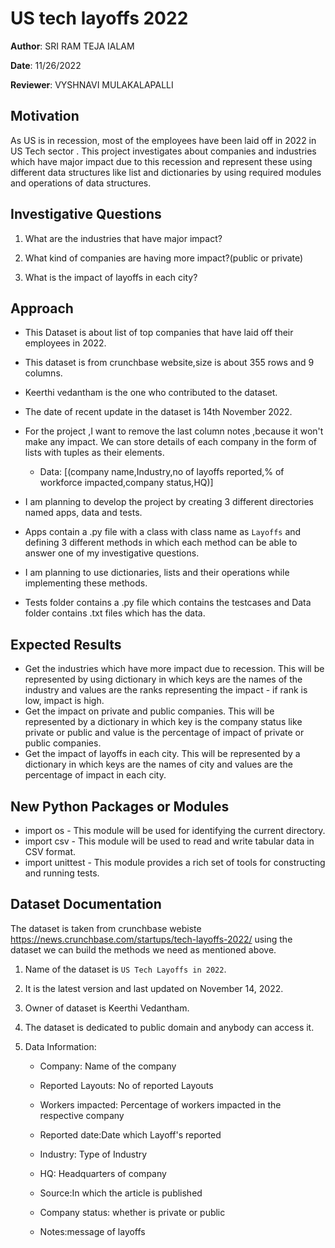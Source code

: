 # US tech layoffs 2022

**Author**: SRI RAM TEJA IALAM

**Date**: 11/26/2022

**Reviewer**: VYSHNAVI MULAKALAPALLI


## Motivation
As US is in recession, most of the employees have been laid off in 2022 in US Tech sector . This project investigates about companies and industries which have major impact due to this recession and represent these using different data structures like list and dictionaries by using required modules and operations of data structures.


## Investigative Questions 

1) What are the industries that have major impact?

2) What kind of companies are having more impact?(public or private)

3) What is the impact of layoffs in each city?


## Approach 

* This Dataset is about list of top companies that have laid off their employees in 2022.
* This dataset is from crunchbase website,size is about 355 rows and 9 columns.
* Keerthi vedantham is the one who contributed to the dataset.
* The date of recent update in the dataset is 14th November 2022.

* For the project ,I want to remove the last column notes ,because it won't make any impact. We can store details of each 
  company in the form of lists with tuples as their elements.

  * Data: [(company name,Industry,no of layoffs reported,% of workforce impacted,company status,HQ)]

* I am planning to develop the project by creating 3 different directories named apps, data and tests. 

* Apps contain a .py file with a class with class name as `Layoffs` and defining 3 different methods in which each method can be able to answer one of my investigative questions.

* I am planning to use dictionaries, lists and their operations while implementing these methods.

* Tests folder contains a .py file which contains the testcases and Data folder contains .txt files which has the data.


## Expected Results 

* Get the industries which have more impact due to recession. This will be represented by using dictionary in which keys are the names of the industry and values are the ranks representing the impact - if rank is low, impact is high.
* Get the impact on private and public companies. This will be represented by a dictionary in which key is the company status like private or public and value is the percentage of impact of private or public companies.
* Get the impact of layoffs in each city. This will be represented by a dictionary in which keys are the names of city and values are the percentage of impact in each city.

## New Python Packages or Modules

* import os - This module will be used for identifying the current directory.
* import csv - This module will be used to read and write tabular data in CSV format.
* import unittest - This module provides a rich set of tools for constructing and running tests.


## Dataset Documentation
The dataset is taken from crunchbase webiste https://news.crunchbase.com/startups/tech-layoffs-2022/
using the dataset we can build the methods we need as mentioned above.
1. Name of the dataset is `US Tech Layoffs in 2022`.
2. It is the latest version and last updated on November 14, 2022.
3. Owner of dataset is Keerthi Vedantham.
4. The dataset is dedicated to public domain and anybody can access it.
5. Data Information:

   * Company: Name of the company

   * Reported Layouts: No of reported Layouts

   * Workers impacted: Percentage of workers impacted in the respective company

   * Reported date:Date which Layoff's reported

   * Industry: Type of Industry

   * HQ: Headquarters of company

   * Source:In which the article is published

   * Company status: whether is private or public

   * Notes:message of layoffs



